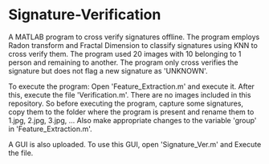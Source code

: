 # Signature-Verification
A MATLAB program to cross verify signatures offline. The program employs Radon transform and Fractal Dimension to classify signatures using KNN to cross verify them. The program used 20 images with 10 belonging to 1 person and remaining to another. The program only cross verifies the signature but does not flag a new signature as 'UNKNOWN'.

To execute the program: Open 'Feature_Extraction.m' and execute it. After this, execute the file 'Verification.m'. There are no images included in this repository. So before executing the program, capture some signatures, copy them to the folder where the program is present and rename them to 1.jpg, 2.jpg, 3.jpg, ... Also make appropriate changes to the variable 'group' in 'Feature_Extraction.m'.

A GUI is also uploaded. To use this GUI, open 'Signature_Ver.m' and Execute the file.
